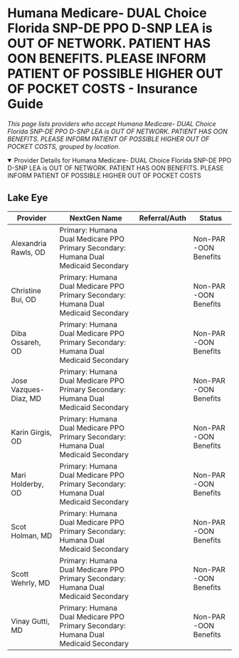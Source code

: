 # Humana Medicare- DUAL Choice Florida SNP-DE PPO D-SNP LEA is OUT OF NETWORK. PATIENT HAS OON BENEFITS. PLEASE INFORM PATIENT OF POSSIBLE HIGHER OUT OF POCKET COSTS - Insurance Guide

*This page lists providers who accept Humana Medicare- DUAL Choice Florida SNP-DE PPO D-SNP LEA is OUT OF NETWORK. PATIENT HAS OON BENEFITS. PLEASE INFORM PATIENT OF POSSIBLE HIGHER OUT OF POCKET COSTS, grouped by location.*

<details open><summary>Provider Details for Humana Medicare- DUAL Choice Florida SNP-DE PPO D-SNP LEA is OUT OF NETWORK. PATIENT HAS OON BENEFITS. PLEASE INFORM PATIENT OF POSSIBLE HIGHER OUT OF POCKET COSTS</summary>

## Lake Eye 

| Provider | NextGen Name | Referral/Auth | Status |
|----------|-------------|--------------|--------|
| Alexandria Rawls, OD | Primary: Humana Dual Medicare PPO Primary                                                 Secondary: Humana Dual Medicaid Secondary |  | Non-PAR -OON Benefits |
| Christine Bui, OD | Primary: Humana Dual Medicare PPO Primary                                                 Secondary: Humana Dual Medicaid Secondary |  | Non-PAR -OON Benefits |
| Diba Ossareh, OD | Primary: Humana Dual Medicare PPO Primary                                                 Secondary: Humana Dual Medicaid Secondary |  | Non-PAR -OON Benefits |
| Jose Vazques-Diaz, MD | Primary: Humana Dual Medicare PPO Primary                                                 Secondary: Humana Dual Medicaid Secondary |  | Non-PAR -OON Benefits |
| Karin Girgis, OD | Primary: Humana Dual Medicare PPO Primary                                                 Secondary: Humana Dual Medicaid Secondary |  | Non-PAR -OON Benefits |
| Mari Holderby, OD | Primary: Humana Dual Medicare PPO Primary                                                 Secondary: Humana Dual Medicaid Secondary |  | Non-PAR -OON Benefits |
| Scot Holman, MD | Primary: Humana Dual Medicare PPO Primary                                                 Secondary: Humana Dual Medicaid Secondary |  | Non-PAR -OON Benefits |
| Scott Wehrly, MD | Primary: Humana Dual Medicare PPO Primary                                                 Secondary: Humana Dual Medicaid Secondary |  | Non-PAR -OON Benefits |
| Vinay Gutti, MD | Primary: Humana Dual Medicare PPO Primary                                                 Secondary: Humana Dual Medicaid Secondary |  | Non-PAR -OON Benefits |

</details>


